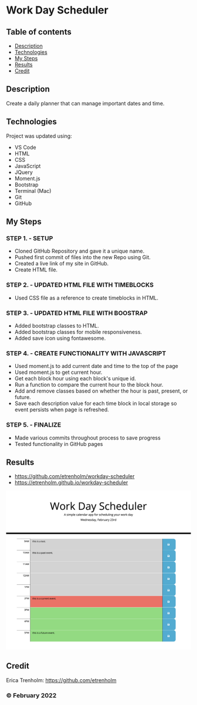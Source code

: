 # Work Day Scheduler

## Table of contents
* [Description](#description)
* [Technologies](#technologies)
* [My Steps](#my-steps)
* [Results](#results)
* [Credit](#credit)

## Description
Create a daily planner that can manage important dates and time.
	
## Technologies
Project was updated using:
* VS Code
* HTML
* CSS
* JavaScript
* JQuery
* Moment.js
* Bootstrap
* Terminal (Mac)
* Git
* GitHub

## My Steps
### STEP 1. - SETUP
* Cloned GitHub Repository and gave it a unique name.
* Pushed first commit of files into the new Repo using Git.
* Created a live link of my site in GitHub.
* Create HTML file.

### STEP 2. - UPDATED HTML FILE WITH TIMEBLOCKS
* Used CSS file as a reference to create timeblocks in HTML.

### STEP 3. - UPDATED HTML FILE WITH BOOSTRAP
* Added bootstrap classes to HTML.
* Added bootstrap classes for mobile responsiveness.
* Added save icon using fontawesome.

### STEP 4. - CREATE FUNCTIONALITY WITH JAVASCRIPT
* Used moment.js to add current date and time to the top of the page
* Used moment.js to get current hour.
* Get each block hour using each block's unique id.
* Run a function to compare the current hour to the block hour.
* Add and remove classes based on whether the hour is past, present, or future.
* Save each description value for each time block in local storage so event persists when page is refreshed.

### STEP 5. - FINALIZE
* Made various commits throughout process to save progress
* Tested functionality in GitHub pages


## Results

* https://github.com/etrenholm/workday-scheduler
* https://etrenholm.github.io/workday-scheduler

![mockup](develop/workdayscheduler-screenshot.png)

## Credit

Erica Trenholm: https://github.com/etrenholm

### ©️ February 2022

